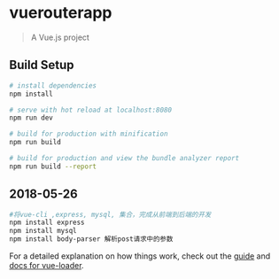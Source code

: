 # vuerouterapp

> A Vue.js project

## Build Setup

``` bash
# install dependencies
npm install

# serve with hot reload at localhost:8080
npm run dev

# build for production with minification
npm run build

# build for production and view the bundle analyzer report
npm run build --report
```
## 2018-05-26
``` bash
#将vue-cli ,express, mysql, 集合，完成从前端到后端的开发
npm install express
npm install mysql
npm install body-parser 解析post请求中的参数
``` 
For a detailed explanation on how things work, check out the [guide](http://vuejs-templates.github.io/webpack/) and [docs for vue-loader](http://vuejs.github.io/vue-loader).
